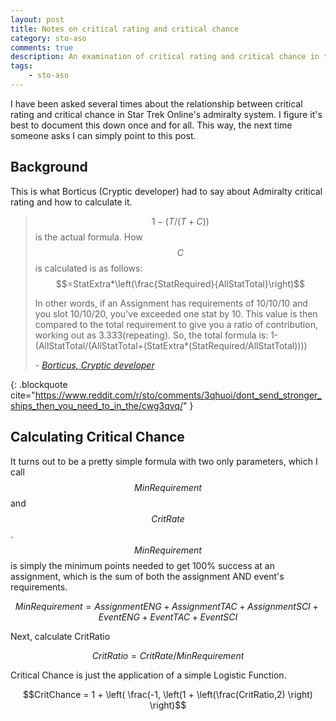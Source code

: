```yaml
---
layout: post
title: Notes on critical rating and critical chance
category: sto-aso
comments: true
description: An examination of critical rating and critical chance in the Admiralty system. 
tags:
    - sto-aso
---
```


I have been asked several times about the relationship between critical rating and critical chance in Star Trek Online's admiralty system. I figure it's best to document this down once and for all. This way, the next time someone asks I can simply point to this post.

## Background

This is what Borticus (Cryptic developer) had to say about Admiralty critical rating and how to calculate it.

> $$1-(T/(T+C))$$ is the actual formula.
> How $$C$$ is calculated is as follows:
> $$=StatExtra*\left(\frac{StatRequired}{AllStatTotal}\right)$$
> 
> In other words, if an Assignment has requirements of 10/10/10 and you slot 10/10/20, you've exceeded one stat by 10. This value is then compared to the total requirement to give you a ratio of contribution, working out as 3.333(repeating).
> So, the total formula is:
> 1-(AllStatTotal/(AllStatTotal+(StatExtra*(StatRequired/AllStatTotal))))
><footer><cite> - <a href="https://www.reddit.com/r/sto/comments/3qhuoi/dont_send_stronger_ships_then_you_need_to_in_the/cwg3qyq/">Borticus, Cryptic developer</a></cite></footer>
{: .blockquote cite="https://www.reddit.com/r/sto/comments/3qhuoi/dont_send_stronger_ships_then_you_need_to_in_the/cwg3qyq/" }


## Calculating Critical Chance

It turns out to be a pretty simple formula with two only parameters, which I call $$MinRequirement$$ and $$CritRate$$. $$MinRequirement$$ is simply the minimum points needed to get 100% success at an assignment, which is the sum of both the assignment AND event's requirements.

$$MinRequirement = AssignmentENG + AssignmentTAC + AssignmentSCI + EventENG + EventTAC + EventSCI$$

Next, calculate CritRatio

$$CritRatio = CritRate / MinRequirement$$

Critical Chance is just the application of a simple Logistic Function.

$$CritChance = 1 + \left( \frac(-1, \left(1 + \left(\frac(CritRatio,2) \right) \right)$$

